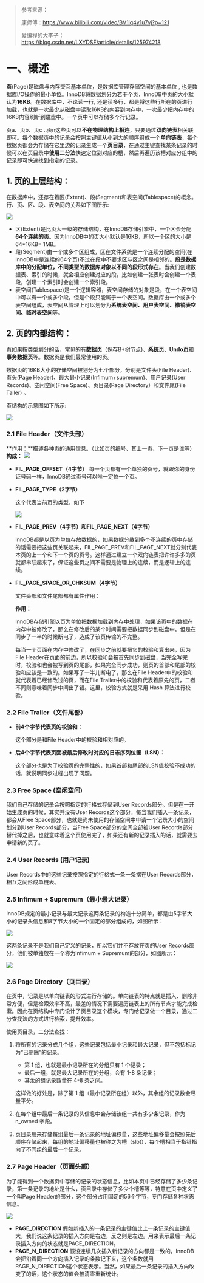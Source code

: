 > 参考来源：
>
> 康师傅：https://www.bilibili.com/video/BV1iq4y1u7vj?p=121
>
> 爱编程的大李子：https://blog.csdn.net/LXYDSF/article/details/125974218

# 一、概述

**页**(Page)是磁盘与内存交互基本单位，是数据库管理存储空间的基本单位 , 也是数据库I/O操作的最小单位。InnoDB将数据划分为若干个页，InnoDB中页的大小默认为**16KB**。在数据库中，不论读一行, 还是读多行，都是将这些行所在的页进行加载，也就是一次最少从磁盘中读取16KB的内容到内存中，一次最少把内存中的16KB内容刷新到磁盘中。一个页中可以存储多个行记录。

页a、页b、页c ..页n这些页可以**不在物理结构上相连**，只要通过**双向链表**相关联即可。每个数据页中的记录会按照主键值从小到大的顺序组成一个**单向链表**，每个数据页都会为存储在它里边的记录生成一个**页目录**，在通过主键查找某条记录的时候可以在页目录中**使用二分法**快速定位到对应的槽，然后再遍历该槽对应分组中的记录即可快速找到指定的记录。

## 1. 页的上层结构：

在数据库中，还存在着区(Extent)、段(Segment)和表空间(Tablespace)的概念。行、页、区、段、表空间的关系如下图所示:

![](https://raw.githubusercontent.com/qq153916230/study/main/mysql/pic/49.png)

- 区(Extent)是比页大一级的存储结构，在InnoDB存储引擎中，一个区会分配**64个连续的页**。因为InnoDB中的页大小默认是16KB，所以一个区的大小是64*16KB= 1MB。
- 段(Segment)由一个或多个区组成，区在文件系统是一个连续分配的空间(在InnoDB中是连续的64个页)不过在段中不要求区与区之间是相邻的。**段是数据库中的分配单位，不同类型的数据库对象以不同的段形式存在**。当我们创建数据表、索引的时候，就会相应创建对应的段，比如创建一张表时会创建一个表段，创建一个索引时会创建一个索引段。
- 表空间(Tablespace)是一个逻辑容器，表空间存储的对象是段，在一个表空间中可以有一个或多个段，但是个段只能属于一个表空间。数据库由一个或多个表空间组成，表空间从管理上可以划分为**系统表空间、用户表空间、撤销表空间、临时表空间**等。

## 2. 页的内部结构：

页如果按类型划分的话，常见的有**数据页**（保存B+树节点)、**系统页**、**Undo页**和**事务数据页**等。数据页是我们最常使用的页。

数据页的16KB大小的存储空间被划分为七个部分，分别是文件头(File Header)、页头(Page Header)、最大最小记录(Infimum+supremum)、用户记录(User Records)、空闲空间(Free Space)、页目录(Page Directory）和文件尾(File Tailer) 。

页结构的示意图如下所示:

![](https://raw.githubusercontent.com/qq153916230/study/main/mysql/pic/50.png)

### 2.1 File Header（文件头部）

**作用：**描述各种页的通用信息。（比如页的编号、其上一页、下一页是谁等）
**构成：**
![](https://raw.githubusercontent.com/qq153916230/study/main/mysql/pic/51.png)

- **FIL_PAGE_OFFSET（4字节）**
  每一个页都有一个单独的页号，就跟你的身份证号码一样，InnoDB通过页号可以唯一定位一个页。

- **FIL_PAGE_TYPE（2字节）**

  这个代表当前页的类型，如下
  

  ![](https://raw.githubusercontent.com/qq153916230/study/main/mysql/pic/52.png)

  

- **FIL_PAGE_PREV（4字节）和FIL_PAGE_NEXT（4字节）**

  InnoDB都是以页为单位存放数据的，如果数据分散到多个不连续的页中存储的话需要把这些页关联起来，FIL_PAGE_PREV和FIL_PAGE_NEXT就分别代表本页的上一个和下一个页的页号。这样通过建立一个双向链表把许许多多的页就都串联起来了，保证这些页之间不需要是物理上的连续，而是逻辑上的连续。

- **FIL_PAGE_SPACE_OR_CHKSUM（4字节）**

  文件头部和文件尾部都有属性作用：

  **作用：**

  InnoDB存储引擎以页为单位把数据加载到内存中处理，如果该页中的数据在内存中被修改了，那么在修改后的某个时间需要把数据同步到磁盘中。但是在同步了一半的时候断电了，造成了该页传输的不完整。

  每当一个页面在内存中修改了，在同步之前就要把它的校验和算出来，因为File Header在页面的前边，所以校验和会被首先同步到磁盘，当完全写完时，校验和也会被写到页的尾部，如果完全同步成功，则页的首部和尾部的校验和应该是一致的。如果写了一半儿断电了，那么在File Header中的校验和就代表着已经修改过的页，而在File Trailer中的校验和代表着原先的页，二者不同则意味着同步中间出了错。这里，校验方式就是采用 Hash 算法进行校验。
  

### 2.2 File Trailer（文件尾部）

- **前4个字节代表页的校验和：**

  这个部分是和File Header中的校验和相对应的。

- **后4个字节代表页面被最后修改时对应的日志序列位置（LSN）：**

  这个部分也是为了校验页的完整性的，如果首部和尾部的LSN值校验不成功的话，就说明同步过程出现了问题。

### 2.3 Free Space (空闲空间)

我们自己存储的记录会按照指定的行格式存储到User Records部分。但是在一开始生成页的时候，其实并没有User Records这个部分，每当我们插入一条记录，都会从Free Space部分，也就是尚未使用的存储空间中申请一个记录大小的空间划分到User Records部分，当Free Space部分的空间全部被User Records部分替代掉之后，也就意味着这个页使用完了，如果还有新的记录插入的话，就需要去申请新的页了。


### 2.4 User Records (用户记录)

User Records中的这些记录按照指定的行格式一条一条摆在User Records部分，相互之间形成单链表。

### 2.5 Infimum + Supremum（最小最大记录）

InnoDB规定的最小记录与最大记录这两条记录的构造十分简单，都是由5字节大小的记录头信息和8字节大小的一个固定的部分组成的，如图所示：

![](https://raw.githubusercontent.com/qq153916230/study/main/mysql/pic/53.png)

这两条记录不是我们自己定义的记录，所以它们并不存放在页的User Records部分，他们被单独放在一个称为Infimum + Supremum的部分，如图所示：

![](https://raw.githubusercontent.com/qq153916230/study/main/mysql/pic/54.png)

### 2.6 Page Directory（页目录）

在页中，记录是以单向链表的形式进行存储的。单向链表的特点就是插入、删除非常方便，但是检索效率不高，最差的情况下需要遍历链表上的所有节点才能完成检索。因此在页结构中专门设计了页目录这个模块，专门给记录做一个目录，通过二分查找法的方式进行检索，提升效率。

使用页目录，二分法查找：

1. 将所有的记录分成几个组，这些记录包括最小记录和最大记录，但不包括标记为“已删除”的记录。

   - 第 1 组，也就是最小记录所在的分组只有 1 个记录；
   - 最后一组，就是最大记录所在的分组，会有 1-8 条记录；
   - 其余的组记录数量在 4-8 条之间。

   这样做的好处是，除了第 1 组（最小记录所在组）以外，其余组的记录数会尽量平分。

2. 在每个组中最后一条记录的头信息中会存储该组一共有多少条记录，作为 n_owned 字段。

3. 页目录用来存储每组最后一条记录的地址偏移量，这些地址偏移量会按照先后顺序存储起来，每组的地址偏移量也被称之为槽（slot），每个槽相当于指针指向了不同组的最后一个记录。
   

### 2.7 Page Header（页面头部）

为了能得到一个数据页中存储的记录的状态信息，比如本页中已经存储了多少条记录，第一条记录的地址是什么，页目录中存储了多少个槽等等，特意在页中定义了一个叫Page Header的部分，这个部分占用固定的56个字节，专门存储各种状态信息。

![](https://raw.githubusercontent.com/qq153916230/study/main/mysql/pic/55.png)


- **PAGE_DIRECTION**
  假如新插入的一条记录的主键值比上一条记录的主键值大，我们说这条记录的插入方向是右边，反之则是左边。用来表示最后一条记录插入方向的状态就是PAGE_DIRECTION。
- **PAGE_N_DIRECTION**
  假设连续几次插入新记录的方向都是一致的，InnoDB会把沿着同一个方向插入记录的条数记下来，这个条数就用PAGE_N_DIRECTION这个状态表示。当然，如果最后一条记录的插入方向改变了的话，这个状态的值会被清零重新统计。

